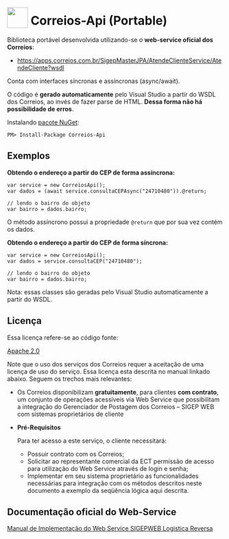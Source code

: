 <h1> <img style="vertical-align:bottom;" src="https://raw.githubusercontent.com/masbicudo/Correios-Api/master/icon-256.png" width="48" height="48" /> Correios-Api (Portable)</h1>


Biblioteca portável desenvolvida utilizando-se o **web-service oficial dos Correios**:

 - https://apps.correios.com.br/SigepMasterJPA/AtendeClienteService/AtendeCliente?wsdl

Conta com interfaces síncronas e assíncronas (async/await).

O código é **gerado automaticamente** pelo Visual Studio a partir do WSDL dos Correios,
ao invés de fazer parse de HTML. **Dessa forma não há possibilidade de erros**.

Instalando [pacote NuGet](https://www.nuget.org/packages/Correios-Api):

    PM> Install-Package Correios-Api

Exemplos
--------

**Obtendo o endereço a partir do CEP de forma assíncrona:**

    var service = new CorreiosApi();
    var dados = (await service.consultaCEPAsync("24710480")).@return;

    // lendo o bairro do objeto
    var bairro = dados.bairro;

O método assíncrono possui a propriedade `@return` que por sua vez contém os dados.

**Obtendo o endereço a partir do CEP de forma síncrona:**

    var service = new CorreiosApi();
    var dados = service.consultaCEP("24710480");

    // lendo o bairro do objeto
    var bairro = dados.bairro;

Nota: essas classes são geradas pelo Visual Studio automaticamente a partir do WSDL.

Licença
-------

Essa licença refere-se ao código fonte:

[Apache 2.0](https://raw.githubusercontent.com/masbicudo/Correios-Api/master/LICENSE)

Note que o uso dos serviços dos Correios requer a aceitação de uma licença de uso do serviço.
Essa licença esta descrita no manual linkado abaixo. Seguem os trechos mais relevantes:

 - Os Correios disponibilizam **gratuitamente**, para clientes **com contrato**, um conjunto
de operações acessíveis via Web Service que possibilitam a integração do Gerenciador
de Postagem dos Correios – SIGEP WEB com sistemas proprietários de cliente

 - **Pré-Requisitos**

    Para ter acesso a este serviço, o cliente necessitará:

    - Possuir contrato com os Correios;
    - Solicitar ao representante comercial da ECT permissão de acesso para utilização do Web Service através de login e senha;
    - Implementar em seu sistema proprietário as funcionalidades necessárias para integração com os métodos descritos neste documento a exemplo da seqüência lógica aqui descrita.

Documentação oficial do Web-Service
-----------------------------------

[Manual de Implementação do Web Service SIGEPWEB Logistica Reversa](http://www.corporativo.correios.com.br/encomendas/sigepweb/doc/Manual_de_Implementacao_do_Web_Service_SIGEP_WEB.pdf)
